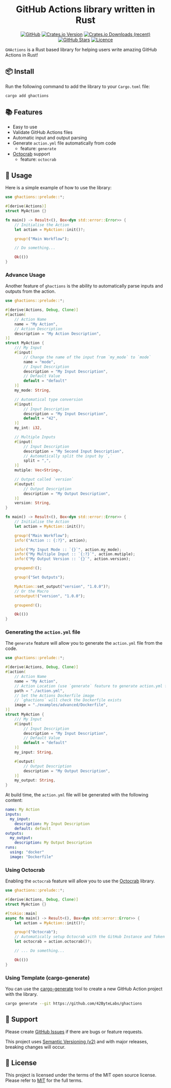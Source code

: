 <!-- markdownlint-disable -->
<div align="center">
<h1>GitHub Actions library written in Rust</h1>

[![GitHub](https://img.shields.io/badge/github-%23121011.svg?style=for-the-badge&logo=github&logoColor=white)][github]
[![Crates.io Version](https://img.shields.io/crates/v/ghactions?style=for-the-badge)][crates-io]
[![Crates.io Downloads (recent)](https://img.shields.io/crates/dr/ghactions?style=for-the-badge)][crates-io]
[![GitHub Stars](https://img.shields.io/github/stars/42ByteLabs/ghactions?style=for-the-badge)][github]
[![Licence](https://img.shields.io/github/license/Ileriayo/markdown-badges?style=for-the-badge)][license]

</div>
<!-- markdownlint-restore -->

`GHActions` is a Rust based library for helping users write amazing GitHub Actions in Rust!

## 📦 Install

Run the following command to add the library to your `Cargo.toml` file:

```bash
cargo add ghactions
```

## 📚 Features

- Easy to use
- Validate GitHub Actions files
- Automatic input and output parsing
- Generate `action.yml` file automatically from code
  - feature: `generate`
- [Octocrab][octocrab] support
  - feature: `octocrab`

## 🚀 Usage

Here is a simple example of how to use the library:

```rust
use ghactions::prelude::*;

#[derive(Actions)]
struct MyAction {}

fn main() -> Result<(), Box<dyn std::error::Error>> {
    // Initialise the Action
    let action = MyAction::init()?;

    group!("Main Workflow");

    // Do something...

    Ok(())
}
```

### Advance Usage

Another feature of `ghactions` is the ability to automatically parse inputs and outputs from the action.

```rust
use ghactions::prelude::*;

#[derive(Actions, Debug, Clone)]
#[action(
    // Action Name
    name = "My Action",
    // Action Description
    description = "My Action Description",
)]
struct MyAction {
    /// My Input
    #[input(
        // Change the name of the input from `my_mode` to `mode`
        name = "mode",
        // Input Description
        description = "My Input Description",
        // Default Value
        default = "default"
    )]
    my_mode: String,

    // Automatical type conversion
    #[input(
        // Input Description
        description = "My Input Description",
        default = "42",
    )]
    my_int: i32,

    // Multiple Inputs
    #[input(
        // Input Description
        description = "My Second Input Description",
        // Automatically split the input by `,`
        split = ",",
    )]
    mutiple: Vec<String>,

    // Output called `version`
    #[output(
        // Output Description
        description = "My Output Description",
    )]
    version: String,
}

fn main() -> Result<(), Box<dyn std::error::Error>> {
    // Initialise the Action
    let action = MyAction::init()?;

    group!("Main Workflow");
    info!("Action :: {:?}", action);

    info!("My Input Mode :: `{}`", action.my_mode);
    info!("My Multiple Input :: `{:?}`", action.mutiple);
    info!("My Output Version :: `{}`", action.version);

    groupend!();

    group!("Set Outputs");

    MyAction::set_output("version", "1.0.0")?;
    // Or the Macro
    setoutput!("version", "1.0.0");

    groupend!();

    Ok(())
}
```

### Generating the `action.yml` file

The `generate` feature will allow you to generate the `action.yml` file from the code.

```rust no_run
use ghactions::prelude::*;

#[derive(Actions, Debug, Clone)]
#[action(
    // Action Name
    name = "My Action",
    // Action Location (use `generate` feature to generate action.yml file)
    path = "./action.yml",
    // Set the Actions Dockerfile image
    // `ghactions` will check the Dockerfile exists
    image = "./examples/advanced/Dockerfile",
)]
struct MyAction {
    /// My Input
    #[input(
        // Input Description
        description = "My Input Description",
        // Default Value
        default = "default"
    )]
    my_input: String,

    #[output(
        // Output Description
        description = "My Output Description",
    )]
    my_output: String,
}
```

At build time, the `action.yml` file will be generated with the following content:

```yaml
name: My Action
inputs:
  my_input:
    description: My Input Description
    default: default
outputs:
  my_output:
    description: My Output Description
runs:
  using: "docker"
  image: "Dockerfile"
```

### Using Octocrab

Enabling the `octocrab` feature will allow you to use the [Octocrab][octocrab] library.

```rust
use ghactions::prelude::*;

#[derive(Actions, Debug, Clone)]
struct MyAction {}

#[tokio::main]
async fn main() -> Result<(), Box<dyn std::error::Error>> {
    let action = MyAction::init()?;

    group!("Octocrab");
    // Automatically setup Octocrab with the GitHub Instance and Token
    let octocrab = action.octocrab()?;

    // ... Do something...

    Ok(())
}
```

### Using Template (cargo-generate)

You can use the [cargo-generate](cargo-generate) tool to create a new GitHub Action project with the library.

```bash
cargo generate --git https://github.com/42ByteLabs/ghactions
```

## 🦸 Support

Please create [GitHub Issues][github-issues] if there are bugs or feature requests.

This project uses [Semantic Versioning (v2)][semver] and with major releases, breaking changes will occur.

## 📓 License

This project is licensed under the terms of the MIT open source license.
Please refer to [MIT][license] for the full terms.

<!-- Resources -->
[license]: ./LICENSE
[semver]: https://semver.org/
[github]: https://github.com/42ByteLabs/ghactions
[github-issues]: https://github.com/42ByteLabs/ghactions/issues
[crates-io]: https://crates.io/crates/ghactions
[examples]: ./examples
[octocrab]: https://crates.io/crates/octocrab
[cargo-generate]: https://crates.io/crates/cargo-generate

